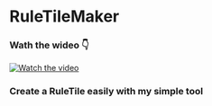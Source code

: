 # RuleTileMaker
### Wath the wideo 👇
 [![Watch the video](https://i.ytimg.com/vi/UaS9Jb529KQ/hqdefault.jpg?sqp=-oaymwEcCPYBEIoBSFXyq4qpAw4IARUAAIhCGAFwAcABBg==&rs=AOn4CLAOum2TjQlXAfLx6Vghqdtxkaj8wA)](https://youtu.be/UaS9Jb529KQ)
 ### Create a RuleTile easily with my simple tool

